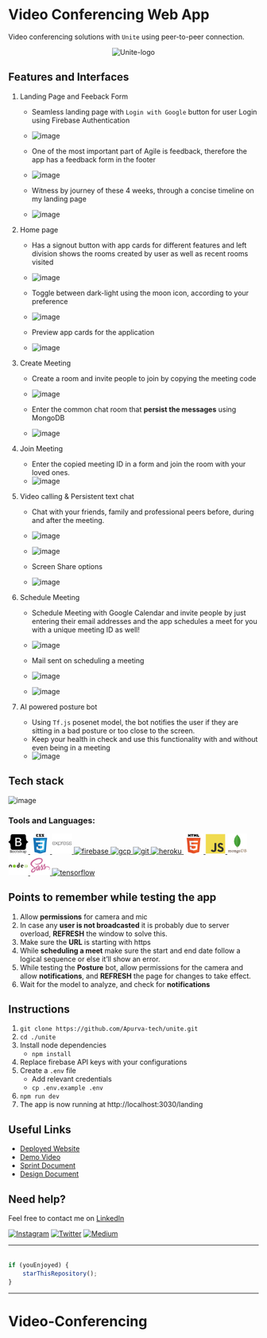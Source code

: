 #   Video Conferencing Web App


Video conferencing solutions with `Unite`
using peer-to-peer connection.

<p align="center">

<img src="https://user-images.githubusercontent.com/59837325/125489372-57d3ad66-fb25-40f8-8d54-5514cbe4b648.png" alt="Unite-logo"/>
</a>
</p>



## Features and Interfaces

1. Landing Page and Feeback Form
   - Seamless landing page with `Login with Google` button for user Login using Firebase Authentication 
   - ![image](https://user-images.githubusercontent.com/59837325/125426848-39db8eeb-3e84-424d-869c-5b344ba55ba1.png)
 
   - One of the most important part of Agile is feedback, therefore the app has a feedback form in the footer 
   - ![image](https://user-images.githubusercontent.com/59837325/125427701-f6aed5f3-ca93-4cf7-8480-40d42b87e46b.png)
   
   - Witness by journey of these 4 weeks, through a concise timeline on my landing page
   - ![image](https://user-images.githubusercontent.com/59837325/125429293-88f38afe-be80-47ff-b662-2169d87bc476.png)

2. Home page 
   - Has a signout button with app cards for different features and left division shows the rooms created by user as well as recent rooms visited
   - ![image](https://user-images.githubusercontent.com/59837325/125428224-08fcf962-46af-470a-abae-aaa893d2e0c7.png)
   
   - Toggle between dark-light using the moon icon, according to your preference
   - ![image](https://user-images.githubusercontent.com/59837325/125429518-79515f76-8392-413a-9d19-53894db9ee95.png)
   
   - Preview app cards for the application
   - ![image](https://user-images.githubusercontent.com/59837325/125429888-3f23518a-e1c1-4500-a345-c5735cf1a8ff.png)
   
3. Create Meeting
   - Create a room and invite people to join by copying the meeting code
   - ![image](https://user-images.githubusercontent.com/59837325/125431140-7f0a92a8-ca4c-48b5-a91d-e53e69b12cb5.png)

   - Enter the common chat room that **persist the messages** using MongoDB 
   - ![image](https://user-images.githubusercontent.com/59837325/125432255-d9e05582-5ae0-4b2f-8a07-dba9605a4b6d.png)

4. Join Meeting
   - Enter the copied meeting ID in a form and join the room with your loved ones. 
   - ![image](https://user-images.githubusercontent.com/59837325/125438181-fd819177-cb36-45bb-a7dd-8acfa5e21b66.png)

5. Video calling & Persistent text chat
   - Chat with your friends, family and professional peers before, during and after the meeting. 
   - ![image](https://user-images.githubusercontent.com/59837325/125486957-00bbd600-02ea-4f4f-b040-fc5d25db3251.png)
   - ![image](https://user-images.githubusercontent.com/59837325/125486640-4ff2bdb8-b2ec-40f8-96c1-4dbdae007af3.png)
   
   - Screen Share options
   - ![image](https://user-images.githubusercontent.com/59837325/125486807-1b603597-eb1d-4758-9cb2-d1d34f8462c4.png)

6. Schedule Meeting 
   - Schedule Meeting with Google Calendar and invite people by just entering their email addresses and the app schedules a meet for you with a unique meeting ID as well!
   - ![image](https://user-images.githubusercontent.com/59837325/125440936-e8d4141a-c7b8-4577-b5b0-4cba3d9e63ab.png)

   - Mail sent on scheduling a meeting
   - ![image](https://user-images.githubusercontent.com/59837325/125441421-ee5199d3-3165-43c0-88d6-f9328477dfe2.png)
   - ![image](https://user-images.githubusercontent.com/59837325/125441435-d1a53547-bb63-4b81-97e1-95d005298bac.png)

7. AI powered posture bot
   - Using `Tf.js` posenet model, the bot notifies the user if they are sitting in a bad posture or too close to the screen. 
   - Keep your health in check and use this functionality with and without even being in a meeting
   - ![image](https://user-images.githubusercontent.com/59837325/125442368-2b7b4202-9f07-4d9a-9122-69b221a03ef9.png)

## Tech stack

![image](https://user-images.githubusercontent.com/59837325/125461960-da7d575b-b1e8-43f4-ae22-6f3403df44d1.png)

### Tools and Languages: 
<p align="left"> <a href="https://getbootstrap.com" target="_blank"> <img src="https://raw.githubusercontent.com/devicons/devicon/master/icons/bootstrap/bootstrap-plain-wordmark.svg" alt="bootstrap" width="40" height="40"/> </a> <a href="https://www.w3schools.com/css/" target="_blank"> <img src="https://raw.githubusercontent.com/devicons/devicon/master/icons/css3/css3-original-wordmark.svg" alt="css3" width="40" height="40"/> </a> <a href="https://expressjs.com" target="_blank"> <img src="https://raw.githubusercontent.com/devicons/devicon/master/icons/express/express-original-wordmark.svg" alt="express" width="40" height="40"/> </a> <a href="https://firebase.google.com/" target="_blank"> <img src="https://www.vectorlogo.zone/logos/firebase/firebase-icon.svg" alt="firebase" width="40" height="40"/> </a> <a href="https://cloud.google.com" target="_blank"> <img src="https://www.vectorlogo.zone/logos/google_cloud/google_cloud-icon.svg" alt="gcp" width="40" height="40"/> </a> <a href="https://git-scm.com/" target="_blank"> <img src="https://www.vectorlogo.zone/logos/git-scm/git-scm-icon.svg" alt="git" width="40" height="40"/> </a> <a href="https://heroku.com" target="_blank"> <img src="https://www.vectorlogo.zone/logos/heroku/heroku-icon.svg" alt="heroku" width="40" height="40"/> </a> <a href="https://www.w3.org/html/" target="_blank"> <img src="https://raw.githubusercontent.com/devicons/devicon/master/icons/html5/html5-original-wordmark.svg" alt="html5" width="40" height="40"/> </a> <a href="https://developer.mozilla.org/en-US/docs/Web/JavaScript" target="_blank"> <img src="https://raw.githubusercontent.com/devicons/devicon/master/icons/javascript/javascript-original.svg" alt="javascript" width="40" height="40"/> </a> <a href="https://www.mongodb.com/" target="_blank"> <img src="https://raw.githubusercontent.com/devicons/devicon/master/icons/mongodb/mongodb-original-wordmark.svg" alt="mongodb" width="40" height="40"/> </a> <a href="https://nodejs.org" target="_blank"> <img src="https://raw.githubusercontent.com/devicons/devicon/master/icons/nodejs/nodejs-original-wordmark.svg" alt="nodejs" width="40" height="40"/> </a> <a href="https://sass-lang.com" target="_blank"> <img src="https://raw.githubusercontent.com/devicons/devicon/master/icons/sass/sass-original.svg" alt="sass" width="40" height="40"/> </a> <a href="https://www.tensorflow.org" target="_blank"> <img src="https://www.vectorlogo.zone/logos/tensorflow/tensorflow-icon.svg" alt="tensorflow" width="40" height="40"/> </a> </p>

## Points to remember while testing the app

1. Allow **permissions** for camera and mic
2. In case any **user is not broadcasted** it is probably due to server overload, **REFRESH** the window to solve this. 
3. Make sure the **URL** is starting with https
4. While **scheduling a meet** make sure the start and end date follow a logical sequence or else it’ll show an error. 
5. While testing the **Posture** bot, allow permissions for the camera and allow **notifications**, and **REFRESH** the page for changes to take effect. 
6. Wait for the model to analyze, and check for **notifications** 

## Instructions


1. `git clone https://github.com/Apurva-tech/unite.git` 
2. `cd ./unite`
3. Install node dependencies 
   - `npm install`
4. Replace firebase API keys with your configurations
5. Create a `.env` file 
   - Add relevant credentials
   - `cp .env.example .env` 
5. `npm run dev`
6. The app is now running at http://localhost:3030/landing 


## Useful Links

- [Deployed Website](https://unite-apurva.herokuapp.com/landing)
- [Demo Video](https://youtu.be/OKKK1GOnlIU)
- [Sprint Document](https://docs.google.com/presentation/d/11k8pLJPEV-XJwxIX4ysW9fKmHqFEZHcUWizFcFyVsns/edit?usp=sharing)
- [Design Document](https://docs.google.com/document/d/1IJcEbbhsbQna-tgcnfV_9_RhXQi4SURlrl3-0HypArE/edit?usp=sharing)

## Need help?

Feel free to contact me on [LinkedIn](https://www.linkedin.com/in/apurva866/) 

[![Instagram](https://img.shields.io/badge/Instagram-follow-purple.svg?logo=instagram&logoColor=white)](https://www.instagram.com/mind.wrapper/) [![Twitter](https://img.shields.io/badge/Twitter-follow-blue.svg?logo=twitter&logoColor=white)](https://twitter.com/mindwrapper) [![Medium](https://img.shields.io/badge/Medium-follow-black.svg?logo=medium&logoColor=white)](https://medium.com/@apurva866)

---------

```javascript

if (youEnjoyed) {
    starThisRepository();
}

```

-----------

# Video-Conferencing
